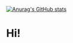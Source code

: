 [![Anurag's GitHub stats](https://github-readme-stats.vercel.app/api?username=matt0301)](https://github.com/anuraghazra/github-readme-stats)
# Hi!

